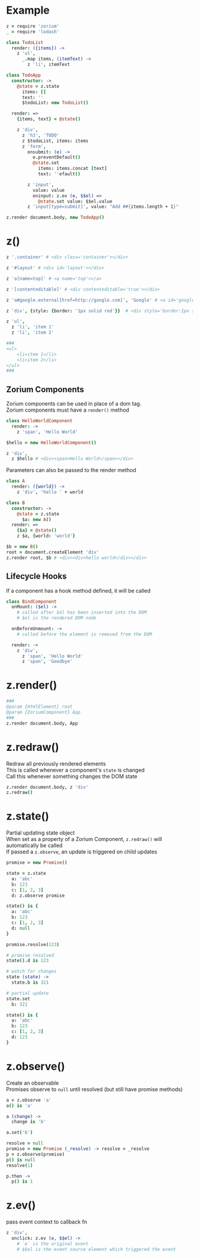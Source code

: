 # Example

```coffee
z = require 'zorium'
_ = require 'lodash'

class TodoList
  render: ({items}) ->
    z 'ul',
      _.map items, (itemText) ->
        z 'li', itemText

class TodoApp
  constructor: ->
    @state = z.state
      items: []
      text: ''
      $todoList: new TodoList()

  render: =>
    {items, text} = @state()

    z 'div',
      z 'h3', 'TODO'
      z $todoList, items: items
      z 'form',
        onsubmit: (e) ->
          e.preventDefault()
          @state.set
            items: items.concat [text]
            text: ''efault()

        z 'input',
          value: value
          oninput: z.ev (e, $$el) =>
            @state.set value: $$el.value
        z 'input[type=submit]', value: "Add ##{items.length + 1}"

z.render document.body, new TodoApp()
```

# z() <a class="anchor" name="z"></a>

```coffee
z '.container' # <div class='container'></div>

z '#layout' # <div id='layout'></div>

z 'a[name=top]' # <a name='top'></a>

z '[contenteditable]' # <div contenteditable='true'></div>

z 'a#google.external[href=http://google.com]', 'Google' # <a id='google' class='external' href='http://google.com'>Google</a>

z 'div', {style: {border: '1px solid red'}}  # <div style='border:1px solid red;'></div>
```

```coffee
z 'ul',
  z 'li', 'item 1'
  z 'li', 'item 2'

###
<ul>
    <li>item 1</li>
    <li>item 2</li>
</ul>
###
```

## Zorium Components

Zorium components can be used in place of a dom tag.  
Zorium components must have a `render()` method

```coffee
class HelloWorldComponent
  render: ->
    z 'span', 'Hello World'

$hello = new HelloWorldComponent()

z 'div',
  z $hello # <div><span>Hello World</span></div>
```

Parameters can also be passed to the render method

```coffee
class A
  render: ({world}) ->
    z 'div', 'hello ' + world

class B
  constructor: ->
    @state = z.state
      $a: new A()
  render: =>
    {$a} = @state()
    z $a, {world: 'world'}

$b = new B()
root = document.createElement 'div'
z.render root, $b # <div><div>hello world</div></div>
```

## Lifecycle Hooks

If a component has a hook method defined, it will be called

```coffee
class BindComponent
  onMount: ($el) ->
    # called after $el has been inserted into the DOM
    # $el is the rendered DOM node

  onBeforeUnmount: ->
    # called before the element is removed from the DOM

  render: ->
    z 'div',
      z 'span', 'Hello World'
      z 'span', 'Goodbye'
```


# z.render() <a class="anchor" name="render"></a>

```coffee
###
@param {HtmlElement} root
@param {ZoriumComponent} App
###
z.render document.body, App
```

# z.redraw() <a class="anchor" name="redraw"></a>

Redraw all previously rendered elements  
This is called whenever a component's `state` is changed  
Call this whenever something changes the DOM state

```coffee
z.render document.body, z 'div'
z.redraw()
```

# z.state() <a class="anchor" name="state"></a>

Partial updating state object  
When set as a property of a Zorium Component, `z.redraw()` will automatically be called  
If passed a `z.observe`, an update is triggered on child updates

```coffee
promise = new Promise()

state = z.state
  a: 'abc'
  b: 123
  c: [1, 2, 3]
  d: z.observe promise

state() is {
  a: 'abc'
  b: 123
  c: [1, 2, 3]
  d: null
}

promise.resolve(123)

# promise resolved
state().d is 123

# watch for changes
state (state) ->
  state.b is 321

# partial update
state.set
  b: 321

state() is {
  a: 'abc'
  b: 123
  c: [1, 2, 3]
  d: 123
}
```

# z.observe() <a class="anchor" name="observe"></a>

Create an observable  
Promises observe to `null` until resolved (but still have promise methods)

```coffee
a = z.observe 'a'
a() is 'a'

a (change) ->
  change is 'b'

a.set('b')

resolve = null
promise = new Promise (_resolve) -> resolve = _resolve
p = z.observe(promise)
p() is null
resolve(1)

p.then ->
  p() is 1

```

# z.ev() <a class="anchor" name="ev"></a>

pass event context to callback fn

```coffee
z 'div',
  onclick: z.ev (e, $$el) ->
    # `e` is the original event
    # $$el is the event source element which triggered the event
```
